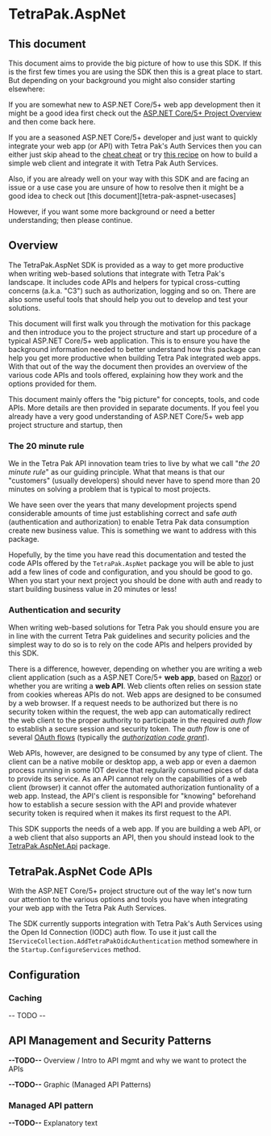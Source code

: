 ﻿# TetraPak.AspNet

## This document

This document aims to provide the big picture of how to use this SDK. If this is the first few times you are using the SDK then this is a great place to start. But depending on your background you might also consider starting elsewhere:

If you are somewhat new to ASP.NET Core/5+ web app development then it might be a good idea first check out the [ASP.NET Core/5+ Project Overview][aspnet-webapp-overview] and then come back here.

If you are a seasoned ASP.NET Core/5+ developer and just want to quickly integrate your web app (or API) with Tetra Pak's Auth Services then you can either just skip ahead to the [cheat cheat][tetra-pak-aspnet-cheat-sheet] or try [this recipe][tetra-pak-aspnet-recipe] on how to build a simple web client and integrate it with Tetra Pak Auth Services.

Also, if you are already well on your way with this SDK and are facing an issue or a use case you are unsure of how to resolve then it might be a good idea to check out [this document][tetra-pak-aspnet-usecases] 

However, if you want some more background or need a better understanding; then please continue.

## Overview

The TetraPak.AspNet SDK is provided as a way to get more productive when writing web-based solutions that integrate with Tetra Pak's landscape. It includes code APIs and helpers for typical cross-cutting concerns (a.k.a. "C3") such as authorization, logging and so on. There are also some useful tools that should help you out to develop and test your solutions.

This document will first walk you through the motivation for this package and then introduce you to the project structure and start up procedure of a typical ASP.NET Core/5+ web application. This is to ensure you have the background information needed to better understand how this package can help you get more productive when building Tetra Pak integrated web apps. With that out of the way the document then provides an overview of the various code APIs and tools offered, explaining how they work and the options provided for them.

This document mainly offers the "big picture" for concepts, tools, and code APIs. More details are then provided in separate documents. If you feel you already have a very good understanding of ASP.NET Core/5+ web app project structure and startup, then 

### The 20 minute rule

We in the Tetra Pak API innovation team tries to live by what we call "*the 20 minute rule*" as our guiding principle. What that means is that our "customers" (usually developers) should never have to spend more than 20 minutes on solving a problem that is typical to most projects.

We have seen over the years that many development projects spend considerable amounts of time just establishing correct and safe *auth* (authentication and authorization) to enable Tetra Pak data consumption create new business value. This is something we want to address with this package.

Hopefully, by the time you have read this documentation and tested the code APIs offered by the `TetraPak.AspNet` package you will be able to just add a few lines of code and configuration, and you should be good to go. When you start your next project you should be done with auth and ready to start building business value in 20 minutes or less!

### Authentication and security

When writing web-based solutions for Tetra Pak you should ensure you are in line with the current Tetra Pak guidelines and security policies and the simplest way to do so is to rely on the code APIs and helpers provided by this SDK.

There is a difference, however, depending on whether you are writing a web client application (such as a ASP.NET Core/5+ **web app**, based on [Razor][aspnet-razor]) or whether you are writing a **web API**. Web clients often relies on session state from cookies whereas APIs do not. Web apps are designed to be consumed by a web browser. If a request needs to be authorized but there is no security token within the request, the web app can automatically redirect the web client to the proper authority to participate in the required *auth flow* to establish a secure session and security token. The *auth flow* is one of several [OAuth flows][oauth-flows] (typically the [*authorization code grant*][oauth-auth-code-flow]). 

 Web APIs, however, are designed to be consumed by any type of client. The client can be a native mobile or desktop app, a web app or even a daemon process running in some IOT device that regularily consumed pices of data to provide its service. As an API cannot rely on the capabilities of a web client (browser) it cannot offer the automated authorization funtionality of a web app. Instead, the API's client is responsible for "knowing" beforehand how to establish a secure session with the API and provide whatever security token is required when it makes its first request to the API.

This SDK supports the needs of a web app. If you are building a web API, or a web client that also supports an API, then you should instead look to the [TetraPak.AspNet.Api][nuget-tetrapak-api] package.

## TetraPak.AspNet Code APIs

With the ASP.NET Core/5+ project structure out of the way let's now turn our attention to the various options and tools you have when integrating your web app with the Tetra Pak Auth Services.

The SDK currently supports integration with Tetra Pak's Auth Services using the Open Id Connection (IODC) auth flow. To use it just call the `IServiceCollection.AddTetraPakOidcAuthentication` method somewhere in the `Startup.ConfigureServices` method.

## Configuration



### Caching

-- TODO --


## API Management and Security Patterns

**--TODO--** Overview / Intro to API mgmt and why we want to protect the APIs

**--TODO--** Graphic (Managed API Patterns)

### Managed API pattern

**--TODO--** Explanatory text




[tetra-pak-aspnet]: ./README.md
[tetra-pak-aspnet-use-cases]: ../UseCases.md
[tetra-pak-aspnet-recipe]: ./_docs/Recipe-WebApp.md
[tetra-pak-aspnet-cheat-sheet]: ./_docs/cheatsheet-webapp.md
[aspnet-webapp-overview]: ./_docs/aspnet_webapp_overview.md

[github-tetrapak-app]: https://github.com/Tetra-Pak-APIs/TetraPak.AspNet/tree/master/TetraPak.AspNet
[nuget-tetrapak-app]: https://www.nuget.org/packages/TetraPak.AspNet
[github-tetrapak-api]: https://github.com/Tetra-Pak-APIs/TetraPak.AspNet/tree/master/TetraPak.AspNet.Api
[nuget-tetrapak-api]: https://www.nuget.org/packages/TetraPak.AspNet.Api
[github-tetrapak-common]: https://github.com/Tetra-Pak-APIs/TetraPak.Common
[nuget-tetrapak-common]: https://www.nuget.org/packages/TetraPak.Common
[demo.web-app]: https://github.com/Tetra-Pak-APIs/TetraPak.AspNet/tree/master/demo.WebApp
[di-intro-1]: https://medium.com/flawless-app-stories/dependency-injection-for-dummies-168dad181a3d
[di-intro-2]: https://www.freecodecamp.org/news/a-quick-intro-to-dependency-injection-what-it-is-and-when-to-use-it-7578c84fa88f/
[middleware]: https://docs.microsoft.com/en-us/aspnet/core/fundamentals/middleware/?view=aspnetcore-5.0
[aspnet-core-configuration]: https://docs.microsoft.com/en-us/aspnet/core/fundamentals/configuration/?view=aspnetcore-5.0
[tetra-pak-dev-dev-portal]: https://developer-dev.tetrapak.com
[tetra-pak-dev-portal]: https://developer.tetrapak.com
[tetra-pak-dev-portal-appreg-consumer-key]: https://developer.tetrapak.com/products/getting-started/manage-your-app#consumer-key
[tetra-pak-dev-portal-appreg-callback]: https://developer.tetrapak.com/products/getting-started/manage-your-app#callback-url
[hsts]: https://en.wikipedia.org/wiki/HTTP_Strict_Transport_Security
[aspnet-layout]: https://docs.microsoft.com/en-us/aspnet/core/mvc/views/layout?view=aspnetcore-5.0
[aspnet-authorize-attribute]: https://docs.microsoft.com/en-us/aspnet/core/security/authorization/simple?view=aspnetcore-5.0
[aspnet-razor]: https://docs.microsoft.com/en-us/aspnet/web-pages/overview/getting-started/introducing-razor-syntax-c
[oauth-flows]: https://auth0.com/docs/flows
[oauth-auth-code-flow]: https://datatracker.ietf.org/doc/html/rfc6749#section-1.3.1
[oauth-refresh-flow]: https://datatracker.ietf.org/doc/html/rfc6749#section-1.5

